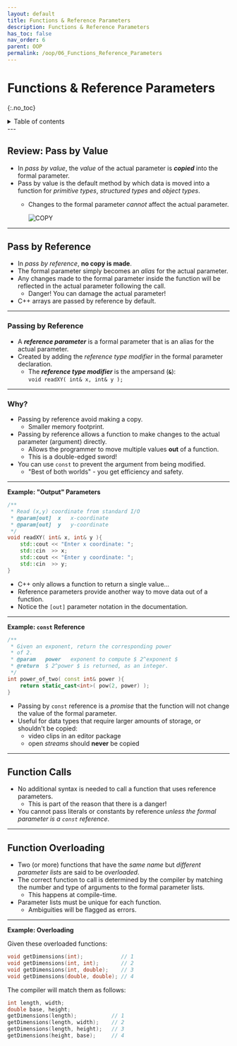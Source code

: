 ```yaml
---
layout: default
title: Functions & Reference Parameters
description: Functions & Reference Parameters
has_toc: false
nav_order: 6
parent: OOP
permalink: /oop/06_Functions_Reference_Parameters
---
```


# Functions & Reference Parameters
{:.no_toc}

<details closed markdown="block">
  <summary>
    Table of contents
  </summary>
  {: .text-delta }
1. TOC
{:toc}
</details>
---

## Review: Pass by Value

* In _pass by value_, the _value_ of the actual parameter is **_copied_** into the formal parameter.
* Pass by value is the default method by which data is moved into a function for _primitive types_, _structured types_ and _object types_.
    - Changes to the formal parameter _cannot_ affect the actual parameter.

        ![COPY]({{site.baseurl}}/assets/CS50pics/shared/copy-stamp.jpg)

---

## Pass by Reference

* In _pass by reference_, **no copy is made**.
* The formal parameter simply becomes an _alias_ for the actual parameter.
* Any changes made to the formal parameter inside the function will be reflected in the actual parameter following the call.
    - Danger!  You can damage the actual parameter!
* C++ arrays are passed by reference by default.

---

### Passing by Reference

* A **_reference parameter_** is a formal parameter that is an alias for the actual parameter.
* Created by adding the _reference type modifier_ in the formal parameter declaration.
    - The **_reference type modifier_** is the ampersand (**` & `**):   <br />
    `void readXY( int& x, int& y );`

---

### Why?

* Passing by reference avoid making a copy.
    - Smaller memory footprint.
* Passing by reference allows a function to make changes to the actual parameter (argument) directly.
    - Allows the programmer to move multiple values **out** of a function.
    - This is a double-edged sword!
* You can use `const` to prevent the argument from being modified. 
    - "Best of both worlds" - you get efficiency and safety.

---

**Example: "Output" Parameters**

``` cpp
/**
 * Read (x,y) coordinate from standard I/O
 * @param[out]  x   x-coordinate
 * @param[out]  y   y-coordinate
 */
void readXY( int& x, int& y ){
    std::cout << "Enter x coordinate: ";
    std::cin  >> x;
    std::cout << "Enter y coordinate: ";
    std::cin  >> y;
}
```
* C++ only allows a function to return a single value...
* Reference parameters provide another way to move data out of a function.
* Notice the `[out]` parameter notation in the documentation.

---

**Example: `const` Reference**

``` cpp
/**
 * Given an exponent, return the corresponding power
 * of 2.
 * @param   power   exponent to compute $ 2^exponent $
 * @return  $ 2^power $ is returned, as an integer.
 */
int power_of_two( const int& power ){
    return static_cast<int>( pow(2, power) );
}
```

* Passing by `const` reference is a _promise_ that the function will not change the value of the formal parameter.
* Useful for data types that require larger amounts of storage, or shouldn't be copied:
    * video clips in an editor package
    * open _streams_ should **never** be copied

---

## Function Calls

* No additional syntax is needed to call a function that uses reference parameters.
    - This is part of the reason that there is a danger!
* You cannot pass literals or constants by reference _unless the formal parameter is a `const` reference_.

---

## Function Overloading

* Two (or more) functions that have the _same name_ but _different parameter lists_ are said to be _overloaded_.
* The correct function to call is determined by the compiler by matching the number and type of arguments to the formal parameter lists.
    - This happens at compile-time.
* Parameter lists must be unique for each function.
    - Ambiguities will be flagged as errors.

---

**Example: Overloading**

Given these overloaded functions:  
``` cpp
void getDimensions(int);            // 1
void getDimensions(int, int);       // 2
void getDimensions(int, double);    // 3
void getDimensions(double, double); // 4 
```
The compiler will match them as follows:
``` cpp
int length, width; 
double base, height;
getDimensions(length);           // 1
getDimensions(length, width);    // 2
getDimensions(length, height);   // 3
getDimensions(height, base);     // 4
```

